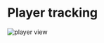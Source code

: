 # Player tracking

![player view](https://raw.githubusercontent.com/darklab8/fl-darkbot/master/docs/index_assets/player_render2.png)

